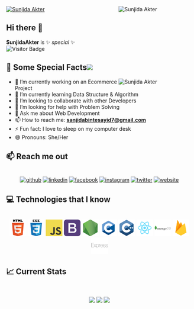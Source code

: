 
<div align="left">
<a href="https://app.daily.dev/mir"><img  src="https://media3.giphy.com/media/qEqiI3Oq7vBkoE236M/giphy.gif" width="200" alt="Sunjida Akter"/></a>
 <a href="https://app.daily.dev/mir"><img align="right" src="https://i.giphy.com/media/SUcApSWjPwQMARvcM8/200w.webp" width="200" alt="Sunjida Akter"/></a>
</div>

## Hi there 👋

**SunjidaAkter** is ✨ _special_ ✨</br>
![Visitor Badge](https://visitor-badge.laobi.icu/badge?page_id=SunjidaAkter)
<!-- ## Strong points :
 ✔ I like to do web coding, fixing problem, and designing websites. </br>
 ✔ I always learn new things about Web Dev regularly as trends go on. </br>
 ✔ My coding is pixel perfect and also responsive, full, and fresh hand code. </br>
 ✔ I focus on 3 things on every project: Communication, Quality, and Support. </br>
<img src="https://giphy.com/embed/qEqiI3Oq7vBkoE236M" width="480" height="96" frameBorder="0" class="giphy-embed" allowFullScreen></iframe><p><a href="https://giphy.com/gifs/thecodingspacerd-coding-coder-codingspace-qEqiI3Oq7vBkoE236M">via GIPHY</a></p>
 -->
 
<!--<img src="https://media3.giphy.com/media/qEqiI3Oq7vBkoE236M/giphy.gif" width="200">
<img  src="https://i.giphy.com/media/emGDBYPZ2mVrsS1biZ/200w.webp" width="200" alt="Sunjida Akter"/>-->
<!--<div><img  src="https://i.giphy.com/media/SUcApSWjPwQMARvcM8/200w.webp" width="200" alt="Sunjida Akter"/></div>
<div><img  src="https://i.giphy.com/media/B6wdZEDP2TXRkA83o5/giphy.webp"  alt="Sunjida Akter"/></div>-->
## :eyes: Some Special Facts<img src="https://media.giphy.com/media/mGcNjsfWAjY5AEZNw6/giphy.gif" width="50">

<div align="left">
 <a><img align="right" src="https://i.giphy.com/media/B6wdZEDP2TXRkA83o5/giphy.webp" width="200" alt="Sunjida Akter"/></a>
<!--<a href="https://app.daily.dev/mir"><img align="right" src="https://i.giphy.com/media/emGDBYPZ2mVrsS1biZ/200w.webp" width="200" alt="Sunjida Akter"/></a>-->
</div>

 - 🔭 I’m currently working on an Ecommerce Project
 - 🌱 I’m currently learning Data Structure & Algorithm
 - 👯 I’m looking to collaborate with other Developers
 - 🤔 I’m looking for help with Problem Solving
 - 💬 Ask me about Web Development
 - 📫 How to reach me: **sanjidabintesayid7@gmail.com**
 - ⚡ Fun fact: I love to sleep on my computer desk
 - 😄 Pronouns: She/Her</br>
<!--  [<img src="https://komarev.com/ghpvc/?username=SunjidaAkter&label=Profile%20views&color=0e75b6&style=flat" alt="Sunjida" >](https://github.com/SunjidaAkter)</br> -->

## :mailbox: Reach me out
</br>
<div align="center">
<a href="https://github.com/SunjidaAkter"><img src='https://cdn.jsdelivr.net/npm/simple-icons@3.0.1/icons/github.svg' alt='github' height='50'/></a>
<a href="https://www.linkedin.com/in/https://www.linkedin.com/in/sanjida-akter-6804bb215//"><img src='https://cdn.jsdelivr.net/npm/simple-icons@3.0.1/icons/linkedin.svg' alt='linkedin' height='50'></a>
<a href="https://www.facebook.com/profile.php?id=100009981699138"><img src='https://cdn.jsdelivr.net/npm/simple-icons@3.0.1/icons/facebook.svg' alt='facebook' height='50'></a>
<a href="https://www.instagram.com/sunjidaaktermonika/?next=%2F"><img src='https://cdn.jsdelivr.net/npm/simple-icons@3.0.1/icons/instagram.svg' alt='instagram' height='50'></a>
<a href="https://twitter.com/i/Sunjida"><img src='https://cdn.jsdelivr.net/npm/simple-icons@3.0.1/icons/twitter.svg' alt='twitter' height='50'></a>
<a href="https://magnificent-frangollo-5e9566.netlify.app/"><img src='https://cdn.jsdelivr.net/npm/simple-icons@3.0.1/icons/icloud.svg' alt='website' height='50'></a>
</div>

## :computer: Technologies that I know
<br>
<div align="center">
 <code><img height="45" src="https://raw.githubusercontent.com/github/explore/5c058a388828bb5fde0bcafd4bc867b5bb3f26f3/topics/html/html.png"></code>
 <code><img height="45" src="https://raw.githubusercontent.com/github/explore/5c058a388828bb5fde0bcafd4bc867b5bb3f26f3/topics/css/css.png"></code>
<code><img height="45" src="https://raw.githubusercontent.com/github/explore/5c058a388828bb5fde0bcafd4bc867b5bb3f26f3/topics/javascript/javascript.png"></code>
 <code><img height="45" src="https://raw.githubusercontent.com/github/explore/5c058a388828bb5fde0bcafd4bc867b5bb3f26f3/topics/bootstrap/bootstrap.png"></code>
<code><img height="45" src="https://raw.githubusercontent.com/github/explore/5c058a388828bb5fde0bcafd4bc867b5bb3f26f3/topics/nodejs/nodejs.png"></code>
<code><img height="45" src="https://raw.githubusercontent.com/github/explore/80688e429a7d4ef2fca1e82350fe8e3517d3494d/topics/c/c.png"></code>
<code><img height="45" src="https://raw.githubusercontent.com/github/explore/80688e429a7d4ef2fca1e82350fe8e3517d3494d/topics/cpp/cpp.png"></code>
<code><img height="45" src="https://raw.githubusercontent.com/github/explore/80688e429a7d4ef2fca1e82350fe8e3517d3494d/topics/react/react.png"></code>
<code><img height="45" src="https://raw.githubusercontent.com/github/explore/80688e429a7d4ef2fca1e82350fe8e3517d3494d/topics/mongodb/mongodb.png"></code>
<code><img height="45" src="https://raw.githubusercontent.com/github/explore/80688e429a7d4ef2fca1e82350fe8e3517d3494d/topics/firebase/firebase.png"></code>
<code><img height="45" src="https://raw.githubusercontent.com/github/explore/80688e429a7d4ef2fca1e82350fe8e3517d3494d/topics/express/express.png"></code>

</div>

## :chart_with_upwards_trend: Current Stats   
</br>
<p align="center">
 <img width="45%" src="https://github-readme-streak-stats.herokuapp.com/?user=SunjidaAkter&show_icons=true&count_private=true&theme=soft-green&background=0D1117&sideNums=FFFFFF&sideLabels=9A9A9A&currStreakNum=FB8C00&dates=6E6E6E" />
  <img width="45%" src="https://github-readme-stats.vercel.app/api?username=SunjidaAkter&show_icons=true&count_private=true&bg_color=0D1117&icon_color=00DD4C&text_color=FFFFFF&title_color=00DD4C&dates=6E6E6E" />
 <img width="35%" src="https://github-readme-stats.vercel.app/api/top-langs/?username=SunjidaAkter&layout=compact&bg_color=0D1117&icon_color=00DD4C&text_color=FFFFFF&title_color=00DD4C&dates=6E6E6E" />
 
</p>

<!-- ![snake gif](https://github.com/SunjidaAkter/SunjidaAkter/blob/output/github-contribution-grid-snake.svg#gh-light-mode-only)
![snake gif](https://github.com/SunjidaAkter/SunjidaAkter/blob/output/github-contribution-grid-snake-dark.svg#gh-dark-mode-only)
 -->
 
<!-- [![Top Langs](https://github-readme-stats.vercel.app/api/top-langs/?username=SunjidaAkter&layout=compact&theme=dark)](https://github.com/anuraghazra/github-readme-stats)
<img src="https://github.com/mir-hussain/mir-hussain/blob/main/images/icons/HTML.png"/>
<img src="https://github.com/mir-hussain/mir-hussain/blob/main/images/icons/css.png"/>
<img src="https://github.com/mir-hussain/mir-hussain/blob/main/images/icons/JavaScript.png"/>
<img src="https://github.com/mir-hussain/mir-hussain/blob/main/images/icons/react.png"/>
<img src="https://github.com/mir-hussain/mir-hussain/blob/main/images/icons/tailwind.png"/>
<img src="https://github.com/mir-hussain/mir-hussain/blob/main/images/icons/Bootsrap.png"/>
<img src="https://github.com/mir-hussain/mir-hussain/blob/main/images/icons/node.png"/>
<img src="https://github.com/mir-hussain/mir-hussain/blob/main/images/icons/express.png"/>
 -->
